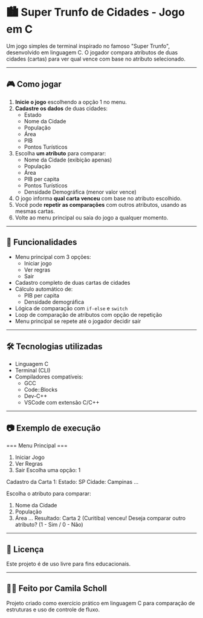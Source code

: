 # 🏙️ Super Trunfo de Cidades - Jogo em C

Um jogo simples de terminal inspirado no famoso "Super Trunfo", desenvolvido em linguagem C. O jogador compara atributos de duas cidades (cartas) para ver qual vence com base no atributo selecionado.

---

## 🎮 Como jogar

1. **Inicie o jogo** escolhendo a opção 1 no menu.
2. **Cadastre os dados** de duas cidades:
   - Estado
   - Nome da Cidade
   - População
   - Área
   - PIB
   - Pontos Turísticos
3. Escolha **um atributo** para comparar:
   - Nome da Cidade (exibição apenas)
   - População
   - Área
   - PIB per capita
   - Pontos Turísticos
   - Densidade Demográfica (menor valor vence)
4. O jogo informa **qual carta venceu** com base no atributo escolhido.
5. Você pode **repetir as comparações** com outros atributos, usando as mesmas cartas.
6. Volte ao menu principal ou saia do jogo a qualquer momento.

---

## 📌 Funcionalidades

- Menu principal com 3 opções:
  - Iniciar jogo
  - Ver regras
  - Sair
- Cadastro completo de duas cartas de cidades
- Cálculo automático de:
  - PIB per capita
  - Densidade demográfica
- Lógica de comparação com `if-else` e `switch`
- Loop de comparação de atributos com opção de repetição
- Menu principal se repete até o jogador decidir sair

---

## 🛠️ Tecnologias utilizadas

- Linguagem C
- Terminal (CLI)
- Compiladores compatíveis:
  - GCC
  - Code::Blocks
  - Dev-C++
  - VSCode com extensão C/C++

---

## 📷 Exemplo de execução

=== Menu Principal ===
1. Iniciar Jogo
2. Ver Regras
3. Sair
Escolha uma opção: 1

Cadastro da Carta 1:
Estado: SP
Cidade: Campinas
...

Escolha o atributo para comparar:
1. Nome da Cidade
2. População
3. Área
...
Resultado: Carta 2 (Curitiba) venceu!
Deseja comparar outro atributo? (1 - Sim / 0 - Não)


---

## 📄 Licença

Este projeto é de uso livre para fins educacionais. 

---

## 👨‍💻 Feito por Camila Scholl

Projeto criado como exercício prático em linguagem C para comparação de estruturas e uso de controle de fluxo.
